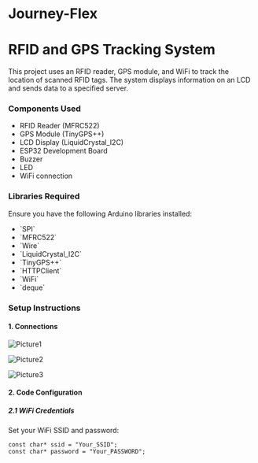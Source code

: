 # Journey-Flex

<H1>RFID and GPS Tracking System</H1>

This project uses an RFID reader, GPS module, and WiFi to track the location of scanned RFID tags. The system displays information on an LCD and sends data to a specified server.

<H3>Components Used</H3>
<ul>
  <li>RFID Reader (MFRC522)</li>
  <li>GPS Module (TinyGPS++)</li>
  <li>LCD Display (LiquidCrystal_I2C)</li>
  <li>ESP32 Development Board</li>
  <li>Buzzer</li>
  <li>LED</li>
  <li>WiFi connection</li>
</ul>

<H3>Libraries Required</H3>
Ensure you have the following Arduino libraries installed:
<ul>
  <li>`SPI`</li>
  <li>`MFRC522`</li>
  <li>`Wire`</li>
  <li>`LiquidCrystal_I2C`</li>
  <li>`TinyGPS++`</li>
  <li>`HTTPClient`</li>
  <li>`WiFi`</li>
  <li>`deque`</li>
</ul>

<H3>Setup Instructions</H3>
<H4>1. Connections</H4>

![Picture1](https://github.com/codEvent-23/Journey-Flex/assets/123743742/cdda4526-ec59-4152-827c-250961465d90)

![Picture2](https://github.com/codEvent-23/Journey-Flex/assets/123743742/927f004d-4df2-403f-921f-2e6a81a92fc9)

![Picture3](https://github.com/codEvent-23/Journey-Flex/assets/123743742/4bfbce30-d873-4759-8a9b-ea1565409ab4)

<H4>2. Code Configuration</H4>
<H5>2.1 WiFi Credentials</H5>
Set your WiFi SSID and password:

`const char* ssid = "Your_SSID";`
<br>
`const char* password = "Your_PASSWORD";`

